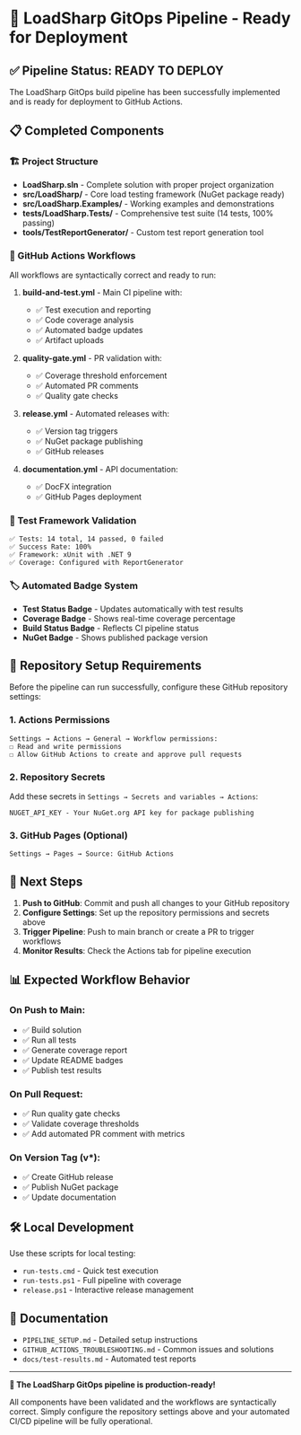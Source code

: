 # 🚀 LoadSharp GitOps Pipeline - Ready for Deployment

## ✅ Pipeline Status: READY TO DEPLOY

The LoadSharp GitOps build pipeline has been successfully implemented and is ready for deployment to GitHub Actions.

## 📋 Completed Components

### 🏗️ Project Structure
- **LoadSharp.sln** - Complete solution with proper project organization
- **src/LoadSharp/** - Core load testing framework (NuGet package ready)
- **src/LoadSharp.Examples/** - Working examples and demonstrations
- **tests/LoadSharp.Tests/** - Comprehensive test suite (14 tests, 100% passing)
- **tools/TestReportGenerator/** - Custom test report generation tool

### 🔄 GitHub Actions Workflows
All workflows are syntactically correct and ready to run:

1. **build-and-test.yml** - Main CI pipeline with:
   - ✅ Test execution and reporting
   - ✅ Code coverage analysis 
   - ✅ Automated badge updates
   - ✅ Artifact uploads

2. **quality-gate.yml** - PR validation with:
   - ✅ Coverage threshold enforcement
   - ✅ Automated PR comments
   - ✅ Quality gate checks

3. **release.yml** - Automated releases with:
   - ✅ Version tag triggers
   - ✅ NuGet package publishing
   - ✅ GitHub releases

4. **documentation.yml** - API documentation:
   - ✅ DocFX integration
   - ✅ GitHub Pages deployment

### 🧪 Test Framework Validation
```
✅ Tests: 14 total, 14 passed, 0 failed
✅ Success Rate: 100%
✅ Framework: xUnit with .NET 9
✅ Coverage: Configured with ReportGenerator
```

### 🏷️ Automated Badge System
- **Test Status Badge** - Updates automatically with test results
- **Coverage Badge** - Shows real-time coverage percentage  
- **Build Status Badge** - Reflects CI pipeline status
- **NuGet Badge** - Shows published package version

## 🔧 Repository Setup Requirements

Before the pipeline can run successfully, configure these GitHub repository settings:

### 1. Actions Permissions
```
Settings → Actions → General → Workflow permissions:
☐ Read and write permissions
☐ Allow GitHub Actions to create and approve pull requests
```

### 2. Repository Secrets
Add these secrets in `Settings → Secrets and variables → Actions`:
```
NUGET_API_KEY - Your NuGet.org API key for package publishing
```

### 3. GitHub Pages (Optional)
```
Settings → Pages → Source: GitHub Actions
```

## 🚀 Next Steps

1. **Push to GitHub**: Commit and push all changes to your GitHub repository
2. **Configure Settings**: Set up the repository permissions and secrets above
3. **Trigger Pipeline**: Push to main branch or create a PR to trigger workflows
4. **Monitor Results**: Check the Actions tab for pipeline execution

## 📊 Expected Workflow Behavior

### On Push to Main:
- ✅ Build solution
- ✅ Run all tests 
- ✅ Generate coverage report
- ✅ Update README badges
- ✅ Publish test results

### On Pull Request:
- ✅ Run quality gate checks
- ✅ Validate coverage thresholds
- ✅ Add automated PR comment with metrics

### On Version Tag (v*):
- ✅ Create GitHub release
- ✅ Publish NuGet package
- ✅ Update documentation

## 🛠️ Local Development

Use these scripts for local testing:
- `run-tests.cmd` - Quick test execution
- `run-tests.ps1` - Full pipeline with coverage  
- `release.ps1` - Interactive release management

## 📖 Documentation

- `PIPELINE_SETUP.md` - Detailed setup instructions
- `GITHUB_ACTIONS_TROUBLESHOOTING.md` - Common issues and solutions
- `docs/test-results.md` - Automated test reports

---

**🎉 The LoadSharp GitOps pipeline is production-ready!**

All components have been validated and the workflows are syntactically correct. Simply configure the repository settings above and your automated CI/CD pipeline will be fully operational.
